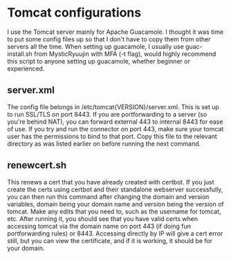 # Tomcat configurations
I use the Tomcat server mainly for Apache Guacamole. I thought it was time to put some config files up so that I don't have to copy them from other servers all the time. When setting up guacamole, I usually use guac-install.sh from MysticRyuujin with MFA (-t flag), would highly recommend this script to anyone setting up guacamole, whether beginner or experienced.

## server.xml
The config file belongs in /etc/tomcat{VERSION}/server.xml. This is set up to run SSL/TLS on port 8443. If you are portforwarding to a server (so you're behind NAT), you can forward external 443 to internal 8443 for ease of use. If you try and run the connector on port 443, make sure your tomcat user has the permissions to bind to that port. Copy this file to the relevant directory as was listed earlier on before running the next command.

## renewcert.sh
This renews a cert that you have already created with certbot. If you just create the certs using certbot and their standalone webserver successfully, you can then run this command after changing the domain and version variables, domain being your domain name and version being the version of tomcat. Make any edits that you need to, such as the username for tomcat, etc. After running it, you should see that you have valid certs when accessing tomcat via the domain name on port 443 (if doing fun portforwarding rules) or 8443. Accessing directly by IP will give a cert error still, but you can view the certificate, and if it is working, it should be for your domain.

